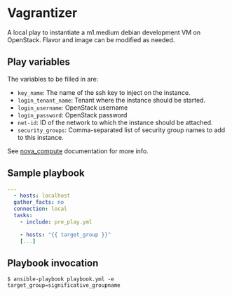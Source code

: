 # Vagrantizer
A local play to instantiate a m1.medium debian development VM on OpenStack.
Flavor and image can be modified as needed.

## Play variables
The variables to be filled in are:

- `key_name`: The name of the ssh key to inject on the instance.
- `login_tenant_name`: Tenant where the instance should be started.
- `login_username`: OpenStack username
- `login_password`: OpenStack password
- `net-id`: ID of the network to which the instance should be attached.
- `security_groups`: Comma-separated list of security group names to add to this instance.

See [nova_compute](http://docs.ansible.com/nova_compute_module.html) documentation for more info.

## Sample playbook

```yaml
---
  - hosts: localhost
  gather_facts: no
  connection: local
  tasks:
    - include: pre_play.yml

    - hosts: "{{ target_group }}"
    [...]
```

## Playbook invocation

```
$ ansible-playbook playbook.yml -e target_group=significative_groupname
```
